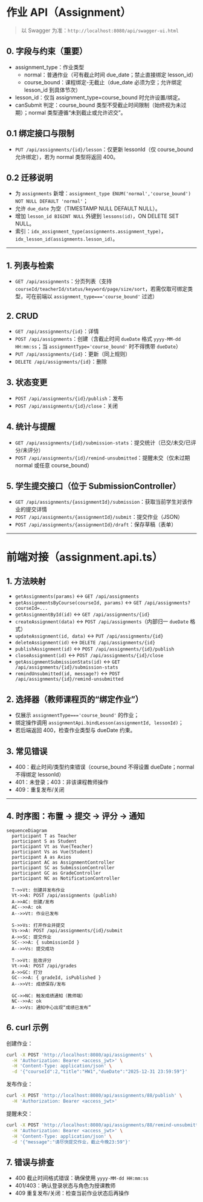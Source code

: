 # 作业 API（Assignment）

> 以 Swagger 为准：`http://localhost:8080/api/swagger-ui.html`

## 0. 字段与约束（重要）
- assignment_type：作业类型
  - normal：普通作业（可有截止时间 due_date；禁止直接绑定 lesson_id）
  - course_bound：课程绑定-无截止（due_date 必须为空；允许绑定 lesson_id 到具体节次）
- lesson_id：仅当 assignment_type=course_bound 时允许设置/绑定。
- canSubmit 判定：course_bound 类型不受截止时间限制（始终视为未过期）；normal 类型遵循“未到截止或允许迟交”。

## 0.1 绑定接口与限制
- `PUT /api/assignments/{id}/lesson`：仅更新 lessonId（仅 course_bound 允许绑定），若为 normal 类型将返回 400。

## 0.2 迁移说明
- 为 `assignments` 新增：`assignment_type ENUM('normal','course_bound') NOT NULL DEFAULT 'normal'`；
- 允许 `due_date` 为空（TIMESTAMP NULL DEFAULT NULL）。
- 增加 `lesson_id BIGINT NULL` 外键到 `lessons(id)`，ON DELETE SET NULL。
- 索引：`idx_assignment_type(assignments.assignment_type)`，`idx_lesson_id(assignments.lesson_id)`。

---

## 1. 列表与检索
- `GET /api/assignments`：分页列表（支持 `courseId/teacherId/status/keyword/page/size/sort`，若需仅取可绑定类型，可在前端以 `assignment_type==='course_bound'` 过滤）

## 2. CRUD
- `GET /api/assignments/{id}`：详情
- `POST /api/assignments`：创建（含截止时间 `dueDate` 格式 `yyyy-MM-dd HH:mm:ss`；当 `assignmentType='course_bound'` 时不得携带 `dueDate`）
- `PUT /api/assignments/{id}`：更新（同上规则）
- `DELETE /api/assignments/{id}`：删除

## 3. 状态变更
- `POST /api/assignments/{id}/publish`：发布
- `POST /api/assignments/{id}/close`：关闭

## 4. 统计与提醒
- `GET /api/assignments/{id}/submission-stats`：提交统计（已交/未交/已评分/未评分）
- `POST /api/assignments/{id}/remind-unsubmitted`：提醒未交（仅未过期 normal 或任意 course_bound）

## 5. 学生提交接口（位于 SubmissionController）
- `GET /api/assignments/{assignmentId}/submission`：获取当前学生对该作业的提交详情
- `POST /api/assignments/{assignmentId}/submit`：提交作业（JSON）
- `POST /api/assignments/{assignmentId}/draft`：保存草稿（表单）

---

# 前端对接（assignment.api.ts）

## 1. 方法映射
- `getAssignments(params)` ↔ `GET /api/assignments`
- `getAssignmentsByCourse(courseId, params)` ↔ `GET /api/assignments?courseId=...`
- `getAssignmentById(id)` ↔ `GET /api/assignments/{id}`
- `createAssignment(data)` ↔ `POST /api/assignments`（内部归一 `dueDate` 格式）
- `updateAssignment(id, data)` ↔ `PUT /api/assignments/{id}`
- `deleteAssignment(id)` ↔ `DELETE /api/assignments/{id}`
- `publishAssignment(id)` ↔ `POST /api/assignments/{id}/publish`
- `closeAssignment(id)` ↔ `POST /api/assignments/{id}/close`
- `getAssignmentSubmissionStats(id)` ↔ `GET /api/assignments/{id}/submission-stats`
- `remindUnsubmitted(id, message?)` ↔ `POST /api/assignments/{id}/remind-unsubmitted`

## 2. 选择器（教师课程页的“绑定作业”）
- 仅展示 `assignmentType==='course_bound'` 的作业；
- 绑定操作调用 `assignmentApi.bindLesson(assignmentId, lessonId)`；
- 若后端返回 400，检查作业类型与 dueDate 约束。

## 3. 常见错误
- 400：截止时间/类型约束错误（course_bound 不得设置 dueDate；normal 不得绑定 lessonId）
- 401：未登录；403：非该课程教师操作
- 409：重复发布/关闭

---

## 4. 时序图：布置 → 提交 → 评分 → 通知
```mermaid
sequenceDiagram
  participant T as Teacher
  participant S as Student
  participant Vt as Vue(Teacher)
  participant Vs as Vue(Student)
  participant A as Axios
  participant AC as AssignmentController
  participant SC as SubmissionController
  participant GC as GradeController
  participant NC as NotificationController

  T->>Vt: 创建并发布作业
  Vt->>A: POST /api/assignments (publish)
  A->>AC: 创建/发布
  AC-->>A: ok
  A-->>Vt: 作业已发布

  S->>Vs: 打开作业并提交
  Vs->>A: POST /api/assignments/{id}/submit
  A->>SC: 提交作业
  SC-->>A: { submissionId }
  A-->>Vs: 提交成功

  T->>Vt: 批改评分
  Vt->>A: POST /api/grades
  A->>GC: 打分
  GC-->>A: { gradeId, isPublished }
  A-->>Vt: 成绩保存/发布

  GC->>NC: 触发成绩通知（教师端）
  NC-->>A: ok
  A-->>Vs: 通知中心出现“成绩已发布”
```

## 6. curl 示例
创建作业：
```bash
curl -X POST 'http://localhost:8080/api/assignments' \
  -H 'Authorization: Bearer <access_jwt>' \
  -H 'Content-Type: application/json' \
  -d '{"courseId":2,"title":"HW1","dueDate":"2025-12-31 23:59:59"}'
```

发布作业：
```bash
curl -X POST 'http://localhost:8080/api/assignments/88/publish' \
  -H 'Authorization: Bearer <access_jwt>'
```

提醒未交：
```bash
curl -X POST 'http://localhost:8080/api/assignments/88/remind-unsubmitted' \
  -H 'Authorization: Bearer <access_jwt>' \
  -H 'Content-Type: application/json' \
  -d '{"message":"请尽快提交作业，截止今晚23:59"}'
```

## 7. 错误与排查
- 400 截止时间格式错误：确保使用 `yyyy-MM-dd HH:mm:ss`
- 401/403：确认登录状态与角色为授课教师
- 409 重复发布/关闭：检查当前作业状态后再操作
